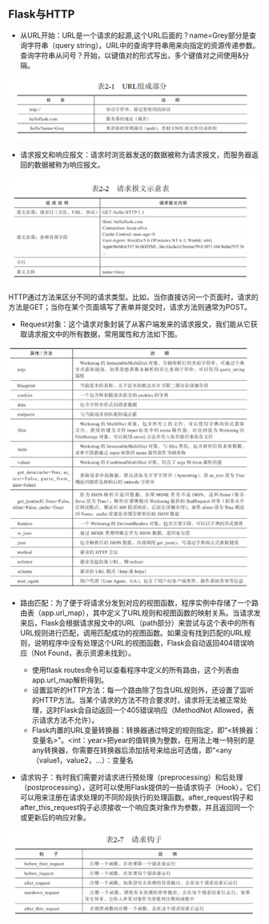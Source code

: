 ## Flask与HTTP

* 从URL开始：URL是一个请求的起源,这个URL后面的？name=Grey部分是查询字符串（query string）。URL中的查询字符串用来向指定的资源传递参数。查询字符串从问号？开始，以键值对的形式写出，多个键值对之间使用&分隔。

![avatar](images/1.png)

* 请求报文和响应报文：请求时浏览器发送的数据被称为请求报文，而服务器返回的数据被称为响应报文。

![avatar](images/2.png)

HTTP通过方法来区分不同的请求类型。比如，当你直接访问一个页面时，请求的方法是GET；当你在某个页面填写了表单并提交时，请求方法则通常为POST。

* Request对象：这个请求对象封装了从客户端发来的请求报文，我们能从它获取请求报文中的所有数据，常用属性和方法如下图。

![avatar](images/3.png)

* 路由匹配：为了便于将请求分发到对应的视图函数，程序实例中存储了一个路由表（app.url_map），其中定义了URL规则和视图函数的映射关系。当请求发来后，Flask会根据请求报文中的URL（path部分）来尝试与这个表中的所有URL规则进行匹配，调用匹配成功的视图函数。如果没有找到匹配的URL规则，说明程序中没有处理这个URL的视图函数，Flask会自动返回404错误响应（Not Found，表示资源未找到）。
    * 使用flask routes命令可以查看程序中定义的所有路由，这个列表由app.url_map解析得到。
    * 设置监听的HTTP方法：每一个路由除了包含URL规则外，还设置了监听的HTTP方法。当某个请求的方法不符合要求时，请求将无法被正常处理，这时Flask会自动返回一个405错误响应（MethodNot Allowed，表示请求方法不允许）。
    * Flask内置的URL变量转换器：转换器通过特定的规则指定，即“<转换器：变量名>”。<int：year>把year的值转换为整数，在用法上唯一特别的是any转换器，你需要在转换器后添加括号来给出可选值，即“<any（value1，value2，...）：变量名
    
* 请求钩子：有时我们需要对请求进行预处理（preprocessing）和后处理（postprocessing），这时可以使用Flask提供的一些请求钩子（Hook），它们可以用来注册在请求处理的不同阶段执行的处理函数。after_request钩子和after_this_request钩子必须接收一个响应类对象作为参数，并且返回同一个或更新后的响应对象。

![avatar](images/4.png)